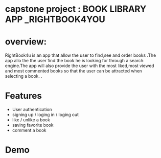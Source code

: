 # capstone project : BOOK LIBRARY APP _RIGHTBOOK4YOU
# overview:
RightBook4u is an app that allow the user to find,see and order books .The app allo the  the user find the book he is looking for through a search engine.The app will also provide the user  with the most liked,most viewed and most commented books so that the user can be attracted when selecting a book. . 

# Features
- User authentication
- signing up / loging in / loging out 
- like / unlike a book
- saving favorite book
- comment a book


# Demo

